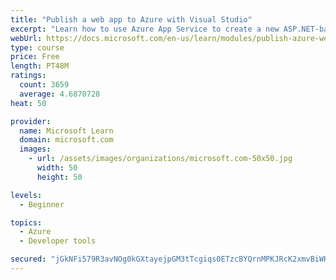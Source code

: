 ```yaml
---
title: "Publish a web app to Azure with Visual Studio"
excerpt: "Learn how to use Azure App Service to create a new ASP.NET-based web app, then publish and update directly from Visual Studio."
webUrl: https://docs.microsoft.com/en-us/learn/modules/publish-azure-web-app-with-visual-studio/
type: course
price: Free
length: PT48M
ratings:
  count: 3659
  average: 4.6870728
heat: 50

provider:
  name: Microsoft Learn
  domain: microsoft.com
  images:
    - url: /assets/images/organizations/microsoft.com-50x50.jpg
      width: 50
      height: 50

levels:
  - Beginner

topics:
  - Azure
  - Developer tools

secured: "jGkNFi579R3avNOg0kGXtayejpGM3tTcgiqs0ETzcBYQrnMPKJRcK2xmvBiWH5+SYa4o+GGzCejK4ckxAZgJk4b2PmQIVLcqpx6Iq/1RWnw+KVhSBd+6O9w0blUyQtfUv6HBgM7H98F0Vuluk1usXn2Up2dU3Nu7uye17/SaqWTaXKvhX00mD5THvfPAyYCSBGfyaVJsTLKxaDQrXJhc0tny5hbquH69vCfwFMDHhNYBt9dJBUNGepyofCSqJbvyiGmFMU6obrDlPWaFHlqsJslEA2kjnTpekDjz9dUwhdttXaGQbJewBIKvtoRnEUpko8YHrZQA5PwgB2RhQEYy5iQgN+QU4igG2nIiyhEkom2QndZy35Khu/wyFi89Wht/dq802i37XunhIV82b0BeND17xJDySsa7N5LU4VDkhV0=;Gz5xO//mARZXgxfTfra71g=="
---
```


